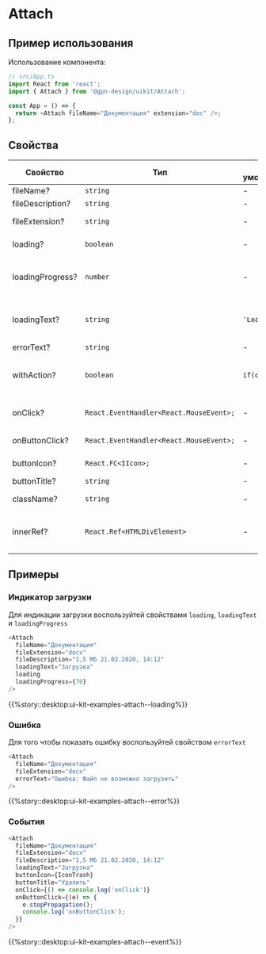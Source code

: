 # Attach

## Пример использования

Использование компонента:

```ts
// src/App.ts
import React from 'react';
import { Attach } from '@gpn-design/uikit/Attach';

const App = () => {
  return <Attach fileName="Документация" extension="doc" />;
};
```

## Свойства

<!-- props:start -->

| Свойство         | Тип                                     | По умолчанию  | Описание                                     |
| ---------------- | --------------------------------------- | ------------- | -------------------------------------------- |
| fileName?        | `string`                                | -             | Имя файла                                    |
| fileDescription? | `string`                                | -             | Описание файла                               |
| fileExtension?   | `string`                                | -             | Расширение файла                             |
| loading?         | `boolean`                               | -             | Индикация загрузки                           |
| loadingProgress? | `number`                                | -             | Указывает прогресс индикации загрузки        |
| loadingText?     | `string`                                | `'Loading'`   | Указывает прогресс индикации загрузки        |
| errorText?       | `string`                                | -             | Текст ошибки                                 |
| withAction?      | `boolean`                               | `if(onClick)` | Модификатор добавляющий эфект наведения мыши |
| onClick?         | `React.EventHandler<React.MouseEvent>;` | -             | Событие клика на корнивом элементе           |
| onButtonClick?   | `React.EventHandler<React.MouseEvent>;` | -             | Событие клика на кнопке                      |
| buttonIcon?      | `React.FC<IIcon>;`                      | -             | Иконка на кнопке                             |
| buttonTitle?     | `string`                                | -             | title кнопки                                 |
| className?       | `string`                                | -             | Дополнительный класс                         |
| innerRef?        | `React.Ref<HTMLDivElement>`             | -             | Ссылка на корневой DOM элемент компонента    |

<!-- props:end -->

## Примеры

### Индикатор загрузки

Для индикации загрузки воспользуйтей свойствами `loading`, `loadingText` и `loadingProgress`

```ts
<Attach
  fileName="Документация"
  fileExtension="docx"
  fileDescription="1,5 Mб 21.02.2020, 14:12"
  loadingText="Загрузка"
  loading
  loadingProgress={70}
/>
```

{{%story::desktop:ui-kit-examples-attach--loading%}}

### Ошибка

Для того чтобы показать ошибку воспользуйтей свойством `errorText`

```ts
<Attach
  fileName="Документация"
  fileExtension="docx"
  errorText="Ошибка: Файл не возможно загрузить"
/>
```

{{%story::desktop:ui-kit-examples-attach--error%}}

### События

```ts
<Attach
  fileName="Документация"
  fileExtension="docx"
  fileDescription="1,5 Mб 21.02.2020, 14:12"
  loadingText="Загрузка"
  buttonIcon={IconTrash}
  buttonTitle="Удалить"
  onClick={() => console.log('onClick')}
  onButtonClick={(e) => {
    e.stopPropagation();
    console.log('onButtonClick');
  }}
/>
```

{{%story::desktop:ui-kit-examples-attach--event%}}
